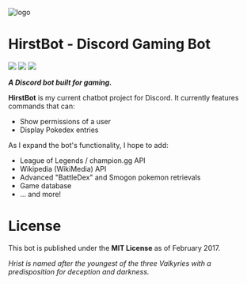 ![logo](http://i.imgur.com/3tdW8WW.png)
# HirstBot - Discord Gaming Bot

[<img src=https://img.shields.io/badge/discord.js-v11.x-yellow.svg>](http://discordjs.readthedocs.io/en/8.2.0/) [<img src=https://img.shields.io/badge/node-v6.x-brightgreen.svg>](https://nodejs.org/dist/latest-v4.x/docs/api/) <img src=https://img.shields.io/npm/l/express.svg>

_**A Discord bot built for gaming.**_

**HirstBot** is my current chatbot project for Discord. It currently features commands that can:

* Show permissions of a user
* Display Pokedex entries

As I expand the bot's functionality, I hope to add:

* League of Legends / champion.gg API
* Wikipedia (WikiMedia) API
* Advanced "BattleDex" and Smogon pokemon retrievals
* Game database
* ... and more!

# License

This bot is published under the **MIT License** as of February 2017.

*Hrist is named after the youngest of the three Valkyries with a predisposition for deception and darkness.*

